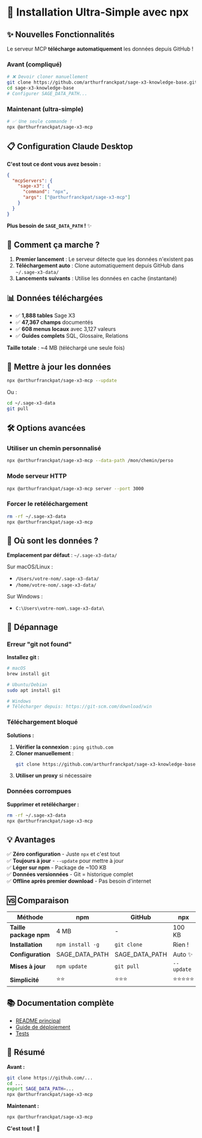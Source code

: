 # 🚀 Installation Ultra-Simple avec npx

## ✨ Nouvelles Fonctionnalités

Le serveur MCP **télécharge automatiquement** les données depuis GitHub !

### Avant (compliqué)
```bash
# ❌ Devoir cloner manuellement
git clone https://github.com/arthurfranckpat/sage-x3-knowledge-base.git
cd sage-x3-knowledge-base
# Configurer SAGE_DATA_PATH...
```

### Maintenant (ultra-simple)
```bash
# ✅ Une seule commande !
npx @arthurfranckpat/sage-x3-mcp
```

## 📋 Configuration Claude Desktop

**C'est tout ce dont vous avez besoin :**

```json
{
  "mcpServers": {
    "sage-x3": {
      "command": "npx",
      "args": ["@arthurfranckpat/sage-x3-mcp"]
    }
  }
}
```

**Plus besoin de `SAGE_DATA_PATH` !** ✨

## 🎯 Comment ça marche ?

1. **Premier lancement** : Le serveur détecte que les données n'existent pas
2. **Téléchargement auto** : Clone automatiquement depuis GitHub dans `~/.sage-x3-data/`
3. **Lancements suivants** : Utilise les données en cache (instantané)

## 📊 Données téléchargées

- ✅ **1,888 tables** Sage X3
- ✅ **47,367 champs** documentés
- ✅ **608 menus locaux** avec 3,127 valeurs
- ✅ **Guides complets** SQL, Glossaire, Relations

**Taille totale** : ~4 MB (téléchargé une seule fois)

## 🔄 Mettre à jour les données

```bash
npx @arthurfranckpat/sage-x3-mcp --update
```

Ou :

```bash
cd ~/.sage-x3-data
git pull
```

## 🛠️ Options avancées

### Utiliser un chemin personnalisé

```bash
npx @arthurfranckpat/sage-x3-mcp --data-path /mon/chemin/perso
```

### Mode serveur HTTP

```bash
npx @arthurfranckpat/sage-x3-mcp server --port 3000
```

### Forcer le retéléchargement

```bash
rm -rf ~/.sage-x3-data
npx @arthurfranckpat/sage-x3-mcp
```

## 📍 Où sont les données ?

**Emplacement par défaut** : `~/.sage-x3-data/`

Sur macOS/Linux :
- `/Users/votre-nom/.sage-x3-data/`
- `/home/votre-nom/.sage-x3-data/`

Sur Windows :
- `C:\Users\votre-nom\.sage-x3-data\`

## 🔧 Dépannage

### Erreur "git not found"

**Installez git :**

```bash
# macOS
brew install git

# Ubuntu/Debian
sudo apt install git

# Windows
# Télécharger depuis: https://git-scm.com/download/win
```

### Téléchargement bloqué

**Solutions :**

1. **Vérifier la connexion** : `ping github.com`
2. **Cloner manuellement** :
   ```bash
   git clone https://github.com/arthurfranckpat/sage-x3-knowledge-base.git ~/.sage-x3-data
   ```
3. **Utiliser un proxy** si nécessaire

### Données corrompues

**Supprimer et retélécharger :**

```bash
rm -rf ~/.sage-x3-data
npx @arthurfranckpat/sage-x3-mcp
```

## 💡 Avantages

✅ **Zéro configuration** - Juste `npx` et c'est tout  
✅ **Toujours à jour** - `--update` pour mettre à jour  
✅ **Léger sur npm** - Package de ~100 KB  
✅ **Données versionnées** - Git = historique complet  
✅ **Offline après premier download** - Pas besoin d'internet  

## 🆚 Comparaison

| Méthode | npm | GitHub | npx |
|---------|-----|--------|-----|
| **Taille package npm** | 4 MB | - | 100 KB |
| **Installation** | `npm install -g` | `git clone` | Rien ! |
| **Configuration** | SAGE_DATA_PATH | SAGE_DATA_PATH | Auto ✨ |
| **Mises à jour** | `npm update` | `git pull` | `--update` |
| **Simplicité** | ⭐⭐ | ⭐⭐⭐ | ⭐⭐⭐⭐⭐ |

## 📚 Documentation complète

- [README principal](./README.md)
- [Guide de déploiement](./DEPLOYMENT.md)
- [Tests](./TEST_GUIDE.md)

## 🎉 Résumé

**Avant :**
```bash
git clone https://github.com/...
cd ...
export SAGE_DATA_PATH=...
npx @arthurfranckpat/sage-x3-mcp
```

**Maintenant :**
```bash
npx @arthurfranckpat/sage-x3-mcp
```

**C'est tout !** 🚀
